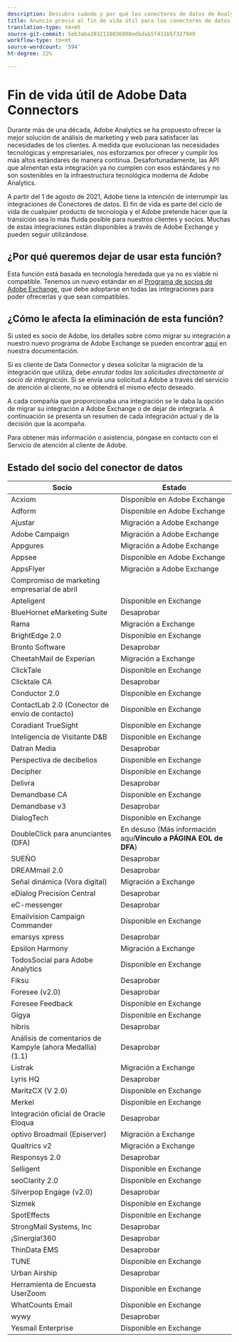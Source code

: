 ```yaml
---
description: Descubra cuándo y por qué los conectores de datos de Analytics finalizarán su vida útil.
title: Anuncio previo al fin de vida útil para los conectores de datos de Analytics
translation-type: tm+mt
source-git-commit: 5eb3aba2032118036808edbdab5f411b5f327949
workflow-type: tm+mt
source-wordcount: '594'
ht-degree: 22%

---
```



# Fin de vida útil de Adobe Data Connectors

Durante más de una década, Adobe Analytics se ha propuesto ofrecer la mejor solución de análisis de marketing y web para satisfacer las necesidades de los clientes. A medida que evolucionan las necesidades tecnológicas y empresariales, nos esforzamos por ofrecer y cumplir los más altos estándares de manera continua.  Desafortunadamente, las API que alimentan esta integración ya no cumplen con esos estándares y no son sostenibles en la infraestructura tecnológica moderna de Adobe Analytics.

A partir del 1 de agosto de 2021, Adobe tiene la intención de interrumpir las integraciones de Conectores de datos. El fin de vida es parte del ciclo de vida de cualquier producto de tecnología y el Adobe pretende hacer que la transición sea lo más fluida posible para nuestros clientes y socios. Muchas de estas integraciones están disponibles a través de Adobe Exchange y pueden seguir utilizándose.

## ¿Por qué queremos dejar de usar esta función?

Esta función está basada en tecnología heredada que ya no es viable ni compatible. Tenemos un nuevo estándar en el [Programa de socios de Adobe Exchange](https://partners.adobe.com/exchangeprogram/experiencecloud), que debe adoptarse en todas las integraciones para poder ofrecerlas y que sean compatibles.

## ¿Cómo le afecta la eliminación de esta función?

Si usted es socio de Adobe, los detalles sobre cómo migrar su integración a nuestro nuevo programa de Adobe Exchange se pueden encontrar [aquí](https://adobeexchangeec.zendesk.com/hc/en-us/articles/360003867071-Adobe-Analytics-Integration-Tools) en nuestra documentación.

Si es cliente de Data Connector y desea solicitar la migración de la integración que utiliza, debe *enrutar todas las solicitudes directamente al socio de integración*. Si se envía una solicitud a Adobe a través del servicio de atención al cliente, no se obtendrá el mismo efecto deseado.

A cada compañía que proporcionaba una integración se le daba la opción de migrar su integración a Adobe Exchange o de dejar de integrarla. A continuación se presenta un resumen de cada integración actual y de la decisión que la acompaña.

Para obtener más información o asistencia, póngase en contacto con el Servicio de atención al cliente de Adobe.

## Estado del socio del conector de datos

| Socio | Estado |
| --- | --- |
| Acxiom | Disponible en Adobe Exchange |
| Adform | Disponible en Adobe Exchange |
| Ajustar | Migración a Adobe Exchange |
| Adobe Campaign | Migración a Adobe Exchange |
| Appgures | Migración a Adobe Exchange |
| Appsee | Disponible en Adobe Exchange |
| AppsFlyer | Migración a Adobe Exchange |
| Compromiso de marketing empresarial de abril |
| Apteligent | Disponible en Exchange |
| BlueHornet eMarketing Suite | Desaprobar |
| Rama | Migración a Exchange |
| BrightEdge 2.0 | Disponible en Exchange |
| Bronto Software | Desaprobar |
| CheetahMail de Experian | Migración a Exchange |
| ClickTale | Disponible en Exchange |
| Clicktale CA | Desaprobar |
| Conductor 2.0 | Disponible en Exchange |
| ContactLab 2.0 (Conector de envío de contacto) | Disponible en Exchange |
| Coradiant TrueSight | Disponible en Exchange |
| Inteligencia de Visitante D&amp;B | Disponible en Exchange |
| Datran Media | Desaprobar |
| Perspectiva de decibelios | Disponible en Exchange |
| Decipher | Disponible en Exchange |
| Delivra | Desaprobar |
| Demandbase CA | Disponible en Exchange |
| Demandbase v3 | Desaprobar |
| DialogTech | Disponible en Exchange |
| DoubleClick para anunciantes (DFA) | En desuso (Más información aquí&#x200B;**Vínculo a PÁGINA EOL de DFA**) |
| SUEÑO | Desaprobar |
| DREAMmail 2.0 | Desaprobar |
| Señal dinámica (Vora digital) | Migración a Exchange |
| eDialog Precision Central | Desaprobar |
| eC-messenger | Desaprobar |
| Emailvision Campaign Commander | Disponible en Exchange |
| emarsys xpress | Desaprobar |
| Epsilon Harmony | Migración a Exchange |
| TodosSocial para Adobe Analytics | Disponible en Exchange |
| Fiksu | Desaprobar |
| Foresee (v2.0) | Desaprobar |
| Foresee Feedback | Disponible en Exchange |
| Gigya | Disponible en Exchange |
| hibris | Desaprobar |
| Análisis de comentarios de Kampyle (ahora Medallia) (1.1) | Desaprobar |
| Listrak | Migración a Exchange |
| Lyris HQ | Desaprobar |
| MaritzCX (V 2.0) | Disponible en Exchange |
| Merkel | Disponible en Exchange |
| Integración oficial de Oracle Eloqua | Desaprobar |
| optivo Broadmail (Episerver) | Migración a Exchange |
| Qualtrics v2 | Migración a Exchange |
| Responsys 2.0 | Desaprobar |
| Selligent | Disponible en Exchange |
| seoClarity 2.0 | Disponible en Exchange |
| Silverpop Engage (v2.0) | Desaprobar |
| Sizmek | Disponible en Exchange |
| SpotEffects | Disponible en Exchange |
| StrongMail Systems, Inc | Desaprobar |
| ¡Sinergía!360 | Desaprobar |
| ThinData EMS | Desaprobar |
| TUNE | Disponible en Exchange |
| Urban Airship | Desaprobar |
| Herramienta de Encuesta UserZoom | Disponible en Exchange |
| WhatCounts Email | Disponible en Exchange |
| wywy | Desaprobar |
| Yesmail Enterprise | Disponible en Exchange |
